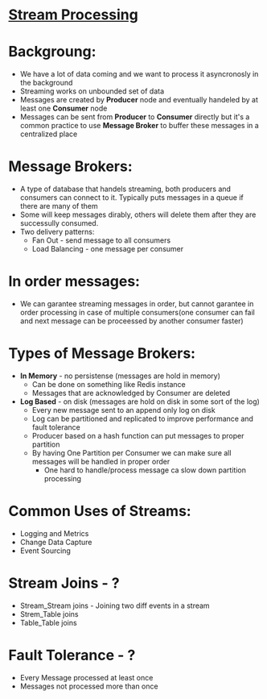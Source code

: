 # [**Stream Processing**](https://www.youtube.com/watch?v=XFAx53P9NWE)

# Backgroung:
* We have a lot of data coming and we want to process it asyncronosly in the background
* Streaming works on unbounded set of data
* Messages are created by **Producer** node and eventually handeled by at least one **Consumer** node
* Messages can be sent from **Producer** to **Consumer** directly but it's a common practice to use **Message Broker** to buffer these messages in a centralized place

# Message Brokers:
* A type of database that handels streaming, both producers and consumers can connect to it. Typically puts messages in a queue if there are many of them
* Some will keep messages dirably, others will delete them after they are successully consumed.
* Two delivery patterns: 
    * Fan Out - send message to all consumers
    * Load Balancing - one message per consumer
# In order messages:
* We can garantee streaming messages in order, but cannot garantee in order processing in case of multiple consumers(one consumer can fail and next message can be proceessed by another consumer faster)
 
 # Types of Message Brokers:
 * **In Memory** - no persistense (messages are hold in memory)
    * Can be done on something like Redis instance
    * Messages that are acknowledged by Consumer are deleted
 * **Log Based** - on disk (messages are hold on disk in some sort of the log)
    * Every new message sent to an append only log on disk
    * Log can be partitioned and replicated to improve performance and fault tolerance
    * Producer based on a hash function can put messages to proper partition
    * By having One Partition per Consumer we can make sure all messages will be handled in proper order
        * One hard to handle/process message ca slow down partition processing
# Common Uses of Streams:
* Logging and Metrics
* Change Data Capture
* Event Sourcing

# Stream Joins - ?
* Stream_Stream joins - Joining two diff events in a stream
* Strem_Table joins
* Table_Table joins

# Fault Tolerance - ?
* Every Message processed at least once
* Messages not processed more than once


